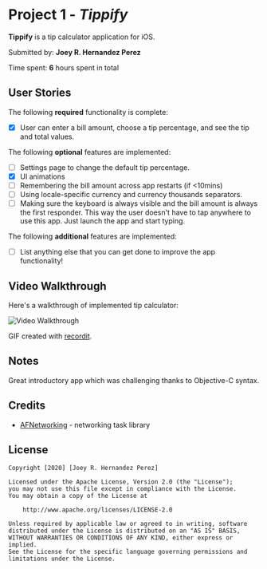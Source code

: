 # Project 1 - *Tippify*

**Tippify** is a tip calculator application for iOS.

Submitted by: **Joey R. Hernandez Perez**

Time spent: **6** hours spent in total

## User Stories

The following **required** functionality is complete:

* [x] User can enter a bill amount, choose a tip percentage, and see the tip and total values.

The following **optional** features are implemented:

* [ ] Settings page to change the default tip percentage.
* [x] UI animations
* [ ] Remembering the bill amount across app restarts (if <10mins)
* [ ] Using locale-specific currency and currency thousands separators.
* [ ] Making sure the keyboard is always visible and the bill amount is always the first responder. This way the user doesn't have to tap anywhere to use this app. Just launch the app and start typing.

The following **additional** features are implemented:

- [ ] List anything else that you can get done to improve the app functionality!

## Video Walkthrough

Here's a walkthrough of implemented tip calculator:

<img src='http://g.recordit.co/vjEluxsdf0.gif' width='' alt='Video Walkthrough' />

GIF created with [recordit](http://www.recordit.co).

## Notes

Great introductory app which was challenging thanks to Objective-C syntax.

## Credits
- [AFNetworking](https://github.com/AFNetworking/AFNetworking) - networking task library

## License

    Copyright [2020] [Joey R. Hernandez Perez]

    Licensed under the Apache License, Version 2.0 (the "License");
    you may not use this file except in compliance with the License.
    You may obtain a copy of the License at

        http://www.apache.org/licenses/LICENSE-2.0

    Unless required by applicable law or agreed to in writing, software
    distributed under the License is distributed on an "AS IS" BASIS,
    WITHOUT WARRANTIES OR CONDITIONS OF ANY KIND, either express or implied.
    See the License for the specific language governing permissions and
    limitations under the License.
